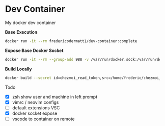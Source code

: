 # Dev Container

My docker dev container

**Base Execution**
```bash
docker run -it --rm fredericodermatt1/dev-container:complete
```

**Expose Base Docker Socket**
```bash
docker run -it --rm --group-add 988 -v /var/run/docker.sock:/var/run/docker.sock fredericodermatt1/dev-container
```

**Build Locally**

```bash
docker build --secret id=chezmoi_read_token,src=/home/frederic/chezmoi_read_token -f Dockerfile -t container_zsh .
```

Todo

- [x] zsh show user and machine in left prompt
- [x] vimrc / neovim configs
- [ ] default extensions VSC
- [x] docker socket expose
- [ ] vscode to container on remote
